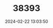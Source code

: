 ---
title: "38393"
category: "Salix canariensis"
draft: false
date: 2024-02-22 13:03:50
languages:
  Spanish; Castilian: ["Sauce"]
  Portuguese: ["Seixeiro", "Seixo"]
---